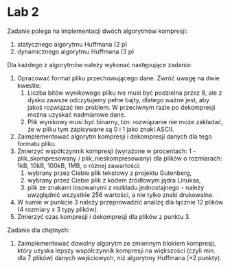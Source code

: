  
# Lab 2

Zadanie polega na implementacji dwóch algorytmów kompresji:

  1. statycznego algorytmu Huffmana (2 p)
  2. dynamicznego algorytmu Huffmana (3 p)

Dla każdego z algorytmów należy wykonać następujące zadania:

  1. Opracować format pliku przechowującego dane. Zwróć uwagę na dwie kwestie:
      1. Liczba bitów wynikowego pliku nie musi być podzielna przez 8, ale z dysku zawsze odczytujemy pełne bajty, dlatego ważne jest, aby jakoś rozwiązać          ten problem. W przeciwnym razie po dekompresji można uzyskać nadmiarowe dane.
      2. Plik wynikowy musi być binarny, tzn. rozwiązanie nie może zakładać, że w pliku tym zapisywane są 0 i 1 jako znaki ASCII.
  2. Zaimplementować algorytm kompresji i dekompresji danych dla tego formatu pliku.
  3. Zmierzyć współczynnik kompresji (wyrażone w procentach: 1 - plik_skompresowany / plik_nieskompresowany) dla plików o rozmiarach: 1kB, 10kB, 100kB,          1MB, o różnej zawartości:
      1. wybrany przez Ciebie plik tekstowy z projektu Gutenberg,
      2. wybrany przez Ciebie plik z kodem źródłowym jądra Linuksa,
      3. plik ze znakami losowanymi z rozkładu jednostajnego - należy uwzględnić wszystkie 256 wartości, a nie tylko znaki drukowalne.
  4. W sumie w punkcie 3 należy przeprowadzić analizę dla łącznie 12 plików (4 rozmiary x 3 typy plików).
  5. Zmierzyć czas kompresji i dekompresji dla plików z punktu 3.

Zadanie dla chętnych:

  1. Zaimplementować dowolny algorytm ze zmiennym blokiem kompresji, który uzyska lepszy współczynnik kompresji na większości (czyli min. dla 7 plików)          danych wejściowych, niż algorytmy Huffmana  (+2 punkty).

